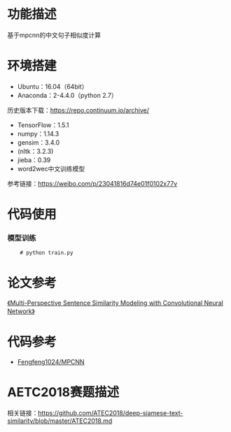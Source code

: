 
# 功能描述
基于mpcnn的中文句子相似度计算

# 环境搭建
* Ubuntu：16.04（64bit）
* Anaconda：2-4.4.0（python 2.7）

历史版本下载：<https://repo.continuum.io/archive/>
* TensorFlow：1.5.1
* numpy：1.14.3
* gensim：3.4.0
* (nltk：3.2.3)
* jieba：0.39
* word2wec中文训练模型

参考链接：<https://weibo.com/p/23041816d74e01f0102x77v>

# 代码使用

### 模型训练
        # python train.py
# 论文参考
[《Multi-Perspective Sentence Similarity Modeling with Convolutional Neural Network》](http://www.emnlp2015.org/proceedings/EMNLP/pdf/EMNLP181.pdf)

# 代码参考

* [Fengfeng1024/MPCNN](https://github.com/Fengfeng1024/MPCNN)


# AETC2018赛题描述
相关链接：<https://github.com/ATEC2018/deep-siamese-text-similarity/blob/master/ATEC2018.md>
